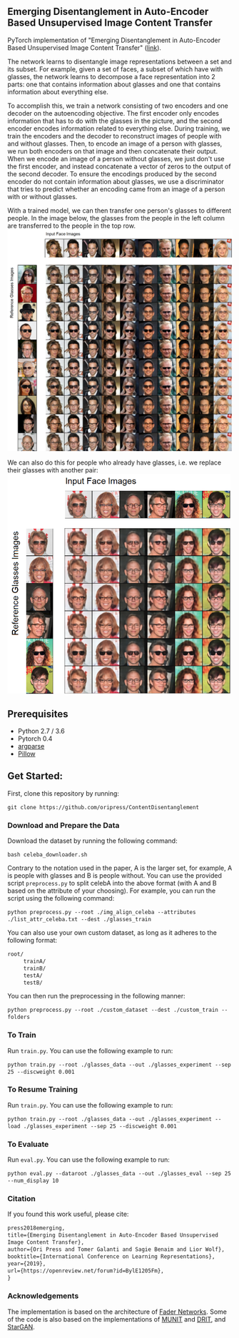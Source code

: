 ## Emerging Disentanglement in Auto-Encoder Based Unsupervised Image Content Transfer

PyTorch implementation of "Emerging Disentanglement in Auto-Encoder Based Unsupervised Image Content Transfer" ([link](https://openreview.net/pdf?id=BylE1205Fm)).


The network learns to disentangle image representations between a set and its subset. For example, given a set of faces, a subset of which have with glasses, the network
learns to decompose a face representation into 2 parts: one that contains information about glasses and one that contains information about everything else.

To accomplish this, we train a network consisting of two encoders and one decoder on the autoencoding objective. The first encoder only encodes information that has to do with the glasses in the picture, and the second encoder encodes information related to everything else. During training, we train the encoders and the decoder to reconstruct images of people with and without glasses. Then, to encode an image of a person with glasses, we run both encoders on that image and then concatenate their output. When we encode an image of a person without glasses, we just don't use the first encoder, and instead concatenate a vector of zeros to the output of the second decoder. To ensure the encodings produced by the second encoder do not contain information about glasses, we use a discriminator that tries to predict whether an encoding came from an image of a person with or without glasses.

With a trained model, we can then transfer one person's glasses to different people. In the image below, the glasses from the people in
the left column are transferred to the people in the top row.
<img src="images/gls_mat_clear.png" width="1200px">

We can also do this for people who already have glasses, i.e. we replace their glasses with another pair:
<img src="images/gls_swap_clear.png" width="500px">

## Prerequisites
- Python 2.7 / 3.6
- Pytorch 0.4
- [argparse](https://docs.python.org/2/howto/argparse.html)
- [Pillow](https://pillow.readthedocs.io/en/5.3.x/)

## Get Started:
First, clone this repository by running:
```
git clone https://github.com/oripress/ContentDisentanglement
```
### Download and Prepare the Data
Download the dataset by running the following command:
```
bash celeba_downloader.sh
```
Contrary to the notation used in the paper, A is the larger set, for example, A is people with glasses and B is people without.
You can use the provided script ```preprocess.py``` to split celebA into the above format (with A and B based on the attribute of your choosing).
For example, you can run the script using the following command:
```
python preprocess.py --root ./img_align_celeba --attributes ./list_attr_celeba.txt --dest ./glasses_train
```
You can also use your own custom dataset, as long as it adheres to the following format:
```
root/
     trainA/
     trainB/
     testA/
     testB/
```
You can then run the preprocessing in the following manner:
```
python preprocess.py --root ./custom_dataset --dest ./custom_train --folders
```

### To Train
Run ```train.py```. You can use the following example to run:
```
python train.py --root ./glasses_data --out ./glasses_experiment --sep 25 --discweight 0.001
```

### To Resume Training
Run ```train.py```. You can use the following example to run:
```
python train.py --root ./glasses_data --out ./glasses_experiment --load ./glasses_experiment --sep 25 --discweight 0.001
```

### To Evaluate
Run ```eval.py```. You can use the following example to run:
```
python eval.py --dataroot ./glasses_data --out ./glasses_eval --sep 25 --num_display 10
```

### Citation

If you found this work useful, please cite:
```@inproceedings{
press2018emerging,
title={Emerging Disentanglement in Auto-Encoder Based Unsupervised Image Content Transfer},
author={Ori Press and Tomer Galanti and Sagie Benaim and Lior Wolf},
booktitle={International Conference on Learning Representations},
year={2019},
url={https://openreview.net/forum?id=BylE1205Fm},
}
```

### Acknowledgements
The implementation is based on the architecture of [Fader Networks](https://github.com/facebookresearch/FaderNetworks).
Some of the code is also based on the implementations of [MUNIT](https://github.com/NVlabs/MUNIT) and [DRIT](https://github.com/HsinYingLee/DRIT), and [StarGAN](https://github.com/yunjey/StarGAN).
